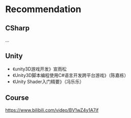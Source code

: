 # Recommendation
## CSharp
...

## Unity
- 《unity3D游戏开发》宣雨松
- 《Unity3D脚本编程使用C#语言开发跨平台游戏》（陈嘉栋）
- 《Unity Shader入门精要》（冯乐乐）

## Course
https://www.bilibili.com/video/BV1wZ4y1A7if


